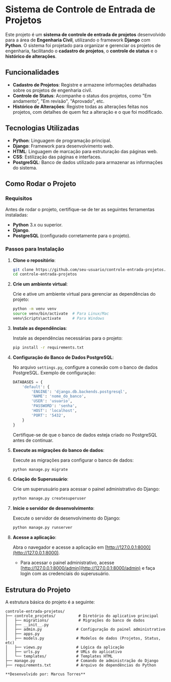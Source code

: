 # Sistema de Controle de Entrada de Projetos

Este projeto é um **sistema de controle de entrada de projetos** desenvolvido para a área de **Engenharia Civil**, utilizando o framework **Django** com **Python**. O sistema foi projetado para organizar e gerenciar os projetos de engenharia, facilitando o **cadastro de projetos**, o **controle de status** e o **histórico de alterações**.

## Funcionalidades

- **Cadastro de Projetos**: Registre e armazene informações detalhadas sobre os projetos de engenharia civil.
- **Controle de Status**: Acompanhe o status dos projetos, como "Em andamento", "Em revisão", "Aprovado", etc.
- **Histórico de Alterações**: Registre todas as alterações feitas nos projetos, com detalhes de quem fez a alteração e o que foi modificado.

## Tecnologias Utilizadas

- **Python**: Linguagem de programação principal.
- **Django**: Framework para desenvolvimento web.
- **HTML**: Linguagem de marcação para estruturação das páginas web.
- **CSS**: Estilização das páginas e interfaces.
- **PostgreSQL**: Banco de dados utilizado para armazenar as informações do sistema.

## Como Rodar o Projeto

### Requisitos

Antes de rodar o projeto, certifique-se de ter as seguintes ferramentas instaladas:

- **Python** 3.x ou superior.
- **Django**.
- **PostgreSQL** (configurado corretamente para o projeto).

### Passos para Instalação

1. **Clone o repositório**:

   ```bash
   git clone https://github.com/seu-usuario/controle-entrada-projetos.git
   cd controle-entrada-projetos
   ```

2. **Crie um ambiente virtual**:

   Crie e ative um ambiente virtual para gerenciar as dependências do projeto:

   ```bash
   python -m venv venv
   source venv/bin/activate  # Para Linux/Mac
   venv\Scripts\activate     # Para Windows
   ```

3. **Instale as dependências**:

   Instale as dependências necessárias para o projeto:

   ```bash
   pip install -r requirements.txt
   ```

4. **Configuração do Banco de Dados PostgreSQL**:

   No arquivo `settings.py`, configure a conexão com o banco de dados PostgreSQL. Exemplo de configuração:

   ```python
   DATABASES = {
       'default': {
           'ENGINE': 'django.db.backends.postgresql',
           'NAME': 'nome_do_banco',
           'USER': 'usuario',
           'PASSWORD': 'senha',
           'HOST': 'localhost',
           'PORT': '5432',
       }
   }
   ```

   Certifique-se de que o banco de dados esteja criado no PostgreSQL antes de continuar.

5. **Execute as migrações do banco de dados**:

   Execute as migrações para configurar o banco de dados:

   ```bash
   python manage.py migrate
   ```

6. **Criação do Superusuário**:

   Crie um superusuário para acessar o painel administrativo do Django:

   ```bash
   python manage.py createsuperuser
   ```

7. **Inicie o servidor de desenvolvimento**:

   Execute o servidor de desenvolvimento do Django:

   ```bash
   python manage.py runserver
   ```

8. **Acesse a aplicação**:

   Abra o navegador e acesse a aplicação em [http://127.0.0.1:8000](http://127.0.0.1:8000).

   - Para acessar o painel administrativo, acesse [http://127.0.0.1:8000/admin](http://127.0.0.1:8000/admin) e faça login com as credenciais do superusuário.

## Estrutura do Projeto

A estrutura básica do projeto é a seguinte:

```
controle-entrada-projetos/
├── controle_projetos/          # Diretório do aplicativo principal
│   ├── migrations/             # Migrações do banco de dados
│   ├── __init__.py
│   ├── admin.py               # Configuração do painel administrativo
│   ├── apps.py
│   ├── models.py              # Modelos de dados (Projetos, Status, etc)
│   ├── views.py               # Lógica da aplicação
│   ├── urls.py                # URLs do aplicativo
│   └── templates/             # Templates HTML
├── manage.py                  # Comando de administração do Django
├── requirements.txt           # Arquivo de dependências do Python

**Desenvolvido por: Marcus Torres**
